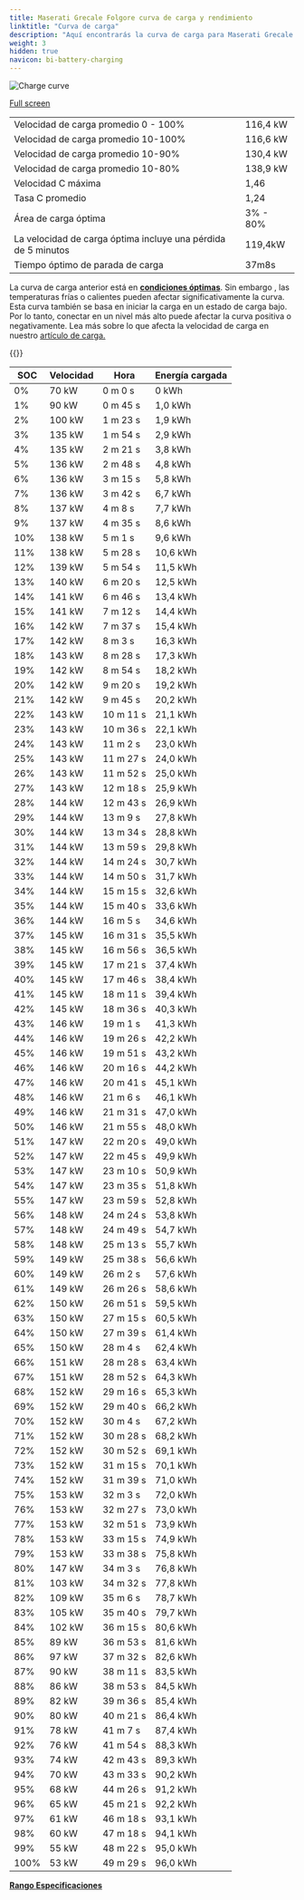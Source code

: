 ```yaml
---
title: Maserati Grecale Folgore curva de carga y rendimiento
linktitle: "Curva de carga"
description: "Aquí encontrarás la curva de carga para Maserati Grecale Folgore."
weight: 3
hidden: true
navicon: bi-battery-charging
---
```

<!-- markdownlint-disable MD033 -->
<img src="/images/models/maserati/grecale/grecale_folgore/chargingcurve.svg" alt="Charge curve" class="img-fluid">

[Full screen](/images/models/maserati/grecale/grecale_folgore/chargingcurve.svg)


<table class="table table-striped border">
<tbody>
<tr>
<td>Velocidad de carga promedio 0 - 100%</td><td>116,4 kW</td>
</tr>
<tr>
<td>Velocidad de carga promedio 10-100%</td><td>116,6 kW</td>
</tr>
<tr>
<td>Velocidad de carga promedio 10-90%</td><td>130,4 kW</td>
</tr>
<tr>
<td>Velocidad de carga promedio 10-80%</td><td>138,9 kW</td>
</tr>
<tr>
<td>Velocidad C máxima</td><td>1,46</td>
</tr>
<tr>
<td>Tasa C promedio</td><td>1,24</td>
</tr>
<tr>
<td>Área de carga óptima</td><td>3% - 80%</td>
</tr>
<tr>
<td>La velocidad de carga óptima incluye una pérdida de 5 minutos</td><td>119,4kW</td>
</tr>
<tr>
<td>Tiempo óptimo de parada de carga</td><td>37m8s</td>
</tr>
</tbody>
</table>


La curva de carga anterior está en **[condiciones óptimas](../../../../../technology/battery/charging/#temperatura)**. Sin embargo , las temperaturas frías o calientes pueden afectar significativamente la curva. Esta curva también se basa en iniciar la carga en un estado de carga bajo. Por lo tanto, conectar en un nivel más alto puede afectar la curva positiva o negativamente. Lea más sobre lo que afecta la velocidad de carga en nuestro [artículo de carga.](../../../../../technology/battery/charging/)


{{<evkxdisplayaddarticle />}}
<table class="table table-striped border">
<thead>
<tr><th>SOC</th><th>Velocidad</th><th>Hora</th><th>Energía cargada</th></tr>
</thead>
<tbody>
<tr>
<td>0%</td><td>70 kW</td><td> 0 m 0 s </td><td>0 kWh </td>
</tr>
<tr>
<td>1%</td><td>90 kW</td><td> 0 m 45 s </td><td>1,0 kWh </td>
</tr>
<tr>
<td>2%</td><td>100 kW</td><td> 1 m 23 s </td><td>1,9 kWh </td>
</tr>
<tr>
<td>3%</td><td>135 kW</td><td> 1 m 54 s </td><td>2,9 kWh </td>
</tr>
<tr>
<td>4%</td><td>135 kW</td><td> 2 m 21 s </td><td>3,8 kWh </td>
</tr>
<tr>
<td>5%</td><td>136 kW</td><td> 2 m 48 s </td><td>4,8 kWh </td>
</tr>
<tr>
<td>6%</td><td>136 kW</td><td> 3 m 15 s </td><td>5,8 kWh </td>
</tr>
<tr>
<td>7%</td><td>136 kW</td><td> 3 m 42 s </td><td>6,7 kWh </td>
</tr>
<tr>
<td>8%</td><td>137 kW</td><td> 4 m 8 s </td><td>7,7 kWh </td>
</tr>
<tr>
<td>9%</td><td>137 kW</td><td> 4 m 35 s </td><td>8,6 kWh </td>
</tr>
<tr>
<td>10%</td><td>138 kW</td><td> 5 m 1 s </td><td>9,6 kWh </td>
</tr>
<tr>
<td>11%</td><td>138 kW</td><td> 5 m 28 s </td><td>10,6 kWh </td>
</tr>
<tr>
<td>12%</td><td>139 kW</td><td> 5 m 54 s </td><td>11,5 kWh </td>
</tr>
<tr>
<td>13%</td><td>140 kW</td><td> 6 m 20 s </td><td>12,5 kWh </td>
</tr>
<tr>
<td>14%</td><td>141 kW</td><td> 6 m 46 s </td><td>13,4 kWh </td>
</tr>
<tr>
<td>15%</td><td>141 kW</td><td> 7 m 12 s </td><td>14,4 kWh </td>
</tr>
<tr>
<td>16%</td><td>142 kW</td><td> 7 m 37 s </td><td>15,4 kWh </td>
</tr>
<tr>
<td>17%</td><td>142 kW</td><td> 8 m 3 s </td><td>16,3 kWh </td>
</tr>
<tr>
<td>18%</td><td>143 kW</td><td> 8 m 28 s </td><td>17,3 kWh </td>
</tr>
<tr>
<td>19%</td><td>142 kW</td><td> 8 m 54 s </td><td>18,2 kWh </td>
</tr>
<tr>
<td>20%</td><td>142 kW</td><td> 9 m 20 s </td><td>19,2 kWh </td>
</tr>
<tr>
<td>21%</td><td>142 kW</td><td> 9 m 45 s </td><td>20,2 kWh </td>
</tr>
<tr>
<td>22%</td><td>143 kW</td><td> 10 m 11 s </td><td>21,1 kWh </td>
</tr>
<tr>
<td>23%</td><td>143 kW</td><td> 10 m 36 s </td><td>22,1 kWh </td>
</tr>
<tr>
<td>24%</td><td>143 kW</td><td> 11 m 2 s </td><td>23,0 kWh </td>
</tr>
<tr>
<td>25%</td><td>143 kW</td><td> 11 m 27 s </td><td>24,0 kWh </td>
</tr>
<tr>
<td>26%</td><td>143 kW</td><td> 11 m 52 s </td><td>25,0 kWh </td>
</tr>
<tr>
<td>27%</td><td>143 kW</td><td> 12 m 18 s </td><td>25,9 kWh </td>
</tr>
<tr>
<td>28%</td><td>144 kW</td><td> 12 m 43 s </td><td>26,9 kWh </td>
</tr>
<tr>
<td>29%</td><td>144 kW</td><td> 13 m 9 s </td><td>27,8 kWh </td>
</tr>
<tr>
<td>30%</td><td>144 kW</td><td> 13 m 34 s </td><td>28,8 kWh </td>
</tr>
<tr>
<td>31%</td><td>144 kW</td><td> 13 m 59 s </td><td>29,8 kWh </td>
</tr>
<tr>
<td>32%</td><td>144 kW</td><td> 14 m 24 s </td><td>30,7 kWh </td>
</tr>
<tr>
<td>33%</td><td>144 kW</td><td> 14 m 50 s </td><td>31,7 kWh </td>
</tr>
<tr>
<td>34%</td><td>144 kW</td><td> 15 m 15 s </td><td>32,6 kWh </td>
</tr>
<tr>
<td>35%</td><td>144 kW</td><td> 15 m 40 s </td><td>33,6 kWh </td>
</tr>
<tr>
<td>36%</td><td>144 kW</td><td> 16 m 5 s </td><td>34,6 kWh </td>
</tr>
<tr>
<td>37%</td><td>145 kW</td><td> 16 m 31 s </td><td>35,5 kWh </td>
</tr>
<tr>
<td>38%</td><td>145 kW</td><td> 16 m 56 s </td><td>36,5 kWh </td>
</tr>
<tr>
<td>39%</td><td>145 kW</td><td> 17 m 21 s </td><td>37,4 kWh </td>
</tr>
<tr>
<td>40%</td><td>145 kW</td><td> 17 m 46 s </td><td>38,4 kWh </td>
</tr>
<tr>
<td>41%</td><td>145 kW</td><td> 18 m 11 s </td><td>39,4 kWh </td>
</tr>
<tr>
<td>42%</td><td>145 kW</td><td> 18 m 36 s </td><td>40,3 kWh </td>
</tr>
<tr>
<td>43%</td><td>146 kW</td><td> 19 m 1 s </td><td>41,3 kWh </td>
</tr>
<tr>
<td>44%</td><td>146 kW</td><td> 19 m 26 s </td><td>42,2 kWh </td>
</tr>
<tr>
<td>45%</td><td>146 kW</td><td> 19 m 51 s </td><td>43,2 kWh </td>
</tr>
<tr>
<td>46%</td><td>146 kW</td><td> 20 m 16 s </td><td>44,2 kWh </td>
</tr>
<tr>
<td>47%</td><td>146 kW</td><td> 20 m 41 s </td><td>45,1 kWh </td>
</tr>
<tr>
<td>48%</td><td>146 kW</td><td> 21 m 6 s </td><td>46,1 kWh </td>
</tr>
<tr>
<td>49%</td><td>146 kW</td><td> 21 m 31 s </td><td>47,0 kWh </td>
</tr>
<tr>
<td>50%</td><td>146 kW</td><td> 21 m 55 s </td><td>48,0 kWh </td>
</tr>
<tr>
<td>51%</td><td>147 kW</td><td> 22 m 20 s </td><td>49,0 kWh </td>
</tr>
<tr>
<td>52%</td><td>147 kW</td><td> 22 m 45 s </td><td>49,9 kWh </td>
</tr>
<tr>
<td>53%</td><td>147 kW</td><td> 23 m 10 s </td><td>50,9 kWh </td>
</tr>
<tr>
<td>54%</td><td>147 kW</td><td> 23 m 35 s </td><td>51,8 kWh </td>
</tr>
<tr>
<td>55%</td><td>147 kW</td><td> 23 m 59 s </td><td>52,8 kWh </td>
</tr>
<tr>
<td>56%</td><td>148 kW</td><td> 24 m 24 s </td><td>53,8 kWh </td>
</tr>
<tr>
<td>57%</td><td>148 kW</td><td> 24 m 49 s </td><td>54,7 kWh </td>
</tr>
<tr>
<td>58%</td><td>148 kW</td><td> 25 m 13 s </td><td>55,7 kWh </td>
</tr>
<tr>
<td>59%</td><td>149 kW</td><td> 25 m 38 s </td><td>56,6 kWh </td>
</tr>
<tr>
<td>60%</td><td>149 kW</td><td> 26 m 2 s </td><td>57,6 kWh </td>
</tr>
<tr>
<td>61%</td><td>149 kW</td><td> 26 m 26 s </td><td>58,6 kWh </td>
</tr>
<tr>
<td>62%</td><td>150 kW</td><td> 26 m 51 s </td><td>59,5 kWh </td>
</tr>
<tr>
<td>63%</td><td>150 kW</td><td> 27 m 15 s </td><td>60,5 kWh </td>
</tr>
<tr>
<td>64%</td><td>150 kW</td><td> 27 m 39 s </td><td>61,4 kWh </td>
</tr>
<tr>
<td>65%</td><td>150 kW</td><td> 28 m 4 s </td><td>62,4 kWh </td>
</tr>
<tr>
<td>66%</td><td>151 kW</td><td> 28 m 28 s </td><td>63,4 kWh </td>
</tr>
<tr>
<td>67%</td><td>151 kW</td><td> 28 m 52 s </td><td>64,3 kWh </td>
</tr>
<tr>
<td>68%</td><td>152 kW</td><td> 29 m 16 s </td><td>65,3 kWh </td>
</tr>
<tr>
<td>69%</td><td>152 kW</td><td> 29 m 40 s </td><td>66,2 kWh </td>
</tr>
<tr>
<td>70%</td><td>152 kW</td><td> 30 m 4 s </td><td>67,2 kWh </td>
</tr>
<tr>
<td>71%</td><td>152 kW</td><td> 30 m 28 s </td><td>68,2 kWh </td>
</tr>
<tr>
<td>72%</td><td>152 kW</td><td> 30 m 52 s </td><td>69,1 kWh </td>
</tr>
<tr>
<td>73%</td><td>152 kW</td><td> 31 m 15 s </td><td>70,1 kWh </td>
</tr>
<tr>
<td>74%</td><td>152 kW</td><td> 31 m 39 s </td><td>71,0 kWh </td>
</tr>
<tr>
<td>75%</td><td>153 kW</td><td> 32 m 3 s </td><td>72,0 kWh </td>
</tr>
<tr>
<td>76%</td><td>153 kW</td><td> 32 m 27 s </td><td>73,0 kWh </td>
</tr>
<tr>
<td>77%</td><td>153 kW</td><td> 32 m 51 s </td><td>73,9 kWh </td>
</tr>
<tr>
<td>78%</td><td>153 kW</td><td> 33 m 15 s </td><td>74,9 kWh </td>
</tr>
<tr>
<td>79%</td><td>153 kW</td><td> 33 m 38 s </td><td>75,8 kWh </td>
</tr>
<tr>
<td>80%</td><td>147 kW</td><td> 34 m 3 s </td><td>76,8 kWh </td>
</tr>
<tr>
<td>81%</td><td>103 kW</td><td> 34 m 32 s </td><td>77,8 kWh </td>
</tr>
<tr>
<td>82%</td><td>109 kW</td><td> 35 m 6 s </td><td>78,7 kWh </td>
</tr>
<tr>
<td>83%</td><td>105 kW</td><td> 35 m 40 s </td><td>79,7 kWh </td>
</tr>
<tr>
<td>84%</td><td>102 kW</td><td> 36 m 15 s </td><td>80,6 kWh </td>
</tr>
<tr>
<td>85%</td><td>89 kW</td><td> 36 m 53 s </td><td>81,6 kWh </td>
</tr>
<tr>
<td>86%</td><td>97 kW</td><td> 37 m 32 s </td><td>82,6 kWh </td>
</tr>
<tr>
<td>87%</td><td>90 kW</td><td> 38 m 11 s </td><td>83,5 kWh </td>
</tr>
<tr>
<td>88%</td><td>86 kW</td><td> 38 m 53 s </td><td>84,5 kWh </td>
</tr>
<tr>
<td>89%</td><td>82 kW</td><td> 39 m 36 s </td><td>85,4 kWh </td>
</tr>
<tr>
<td>90%</td><td>80 kW</td><td> 40 m 21 s </td><td>86,4 kWh </td>
</tr>
<tr>
<td>91%</td><td>78 kW</td><td> 41 m 7 s </td><td>87,4 kWh </td>
</tr>
<tr>
<td>92%</td><td>76 kW</td><td> 41 m 54 s </td><td>88,3 kWh </td>
</tr>
<tr>
<td>93%</td><td>74 kW</td><td> 42 m 43 s </td><td>89,3 kWh </td>
</tr>
<tr>
<td>94%</td><td>70 kW</td><td> 43 m 33 s </td><td>90,2 kWh </td>
</tr>
<tr>
<td>95%</td><td>68 kW</td><td> 44 m 26 s </td><td>91,2 kWh </td>
</tr>
<tr>
<td>96%</td><td>65 kW</td><td> 45 m 21 s </td><td>92,2 kWh </td>
</tr>
<tr>
<td>97%</td><td>61 kW</td><td> 46 m 18 s </td><td>93,1 kWh </td>
</tr>
<tr>
<td>98%</td><td>60 kW</td><td> 47 m 18 s </td><td>94,1 kWh </td>
</tr>
<tr>
<td>99%</td><td>55 kW</td><td> 48 m 22 s </td><td>95,0 kWh </td>
</tr>
<tr>
<td>100%</td><td>53 kW</td><td> 49 m 29 s </td><td>96,0 kWh </td>
</tr>
</tbody>
</table>

<div class="mt-3 mb-3">
<a href="../rangeandconsumption/" class="text-decoration-none text-black">
<strong><i class="bi-arrow-left"></i> Rango </strong>
</a>
<a href="../specifications/" class="text-decoration-none text-black float-end">
<strong>Especificaciones <i class="bi-arrow-right"></i></strong>
</a>
</div>

